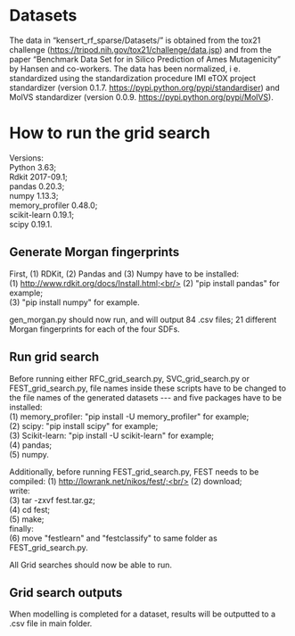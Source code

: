 # Datasets
The data in “kensert_rf_sparse/Datasets/” is obtained from the tox21 challenge (https://tripod.nih.gov/tox21/challenge/data.jsp) and from the paper “Benchmark Data Set for in Silico Prediction of Ames Mutagenicity” by Hansen and co-workers. The data has been normalized, i e. standardized using the standardization procedure IMI eTOX project standardizer (version 0.1.7. https://pypi.python.org/pypi/standardiser) and MolVS standardizer (version 0.0.9. https://pypi.python.org/pypi/MolVS).

# How to run the grid search
Versions:<br/>
Python 3.63;<br/>
Rdkit 2017-09.1;<br/>
pandas 0.20.3;<br/>
numpy 1.13.3;<br/>
memory_profiler 0.48.0;<br/>
scikit-learn 0.19.1;<br/>
scipy 0.19.1.<br/>

## Generate Morgan fingerprints
First, (1) RDKit, (2) Pandas and (3) Numpy have to be installed:<br/>
(1) http://www.rdkit.org/docs/Install.html;<br/>
(2) "pip install pandas" for example;<br/>
(3) "pip install numpy" for example.

gen_morgan.py should now run, and will output 84 .csv files; 21 different Morgan fingerprints for each of the four SDFs.

## Run grid search
Before running either RFC_grid_search.py, SVC_grid_search.py or FEST_grid_search.py, file names inside these scripts have to be changed to the file names of the generated datasets --- and five packages have to be installed:<br/>
(1) memory_profiler: "pip install -U memory_profiler" for example;<br/>
(2) scipy: "pip install scipy" for example;<br/>
(3) Scikit-learn: "pip install -U scikit-learn" for example;<br/>
(4) pandas;<br/>
(5) numpy.

Additionally, before running FEST_grid_search.py, FEST needs to be compiled:
(1) http://lowrank.net/nikos/fest/;<br/>
(2) download;<br/>
write:<br/>
(3) tar -zxvf fest.tar.gz;<br/>
(4) cd fest;<br/>
(5) make;<br/>
finally:<br/>
(6) move "festlearn" and "festclassify" to same folder as FEST_grid_search.py.

All Grid searches should now be able to run.

## Grid search outputs
When modelling is completed for a dataset, results will be outputted to a .csv file in main folder.
